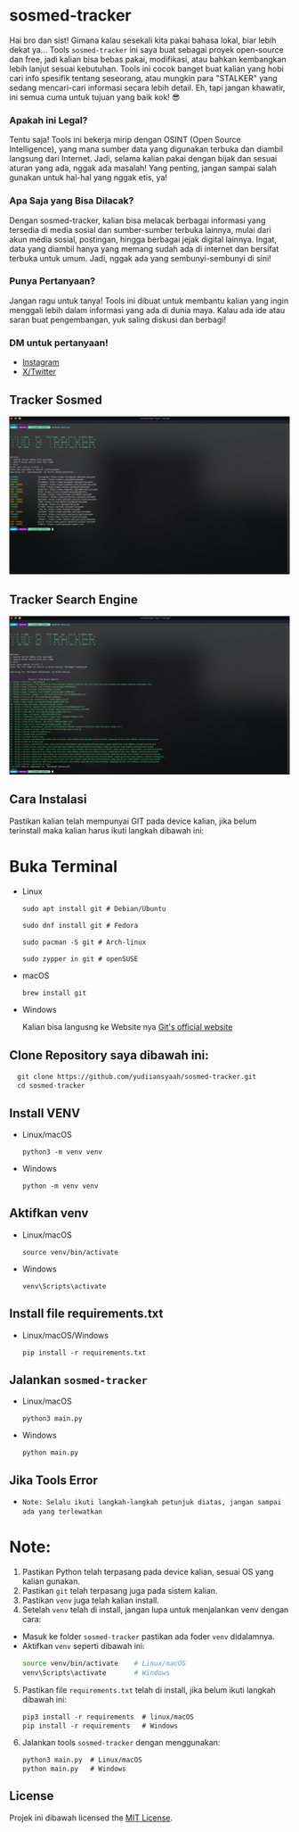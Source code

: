# sosmed-tracker

Hai bro dan sist! Gimana kalau sesekali kita pakai bahasa lokal, biar lebih dekat ya…
Tools ``sosmed-tracker`` ini saya buat sebagai proyek open-source dan free, jadi kalian bisa bebas pakai, modifikasi, atau bahkan kembangkan lebih lanjut sesuai kebutuhan. Tools ini cocok banget buat kalian yang hobi cari info spesifik tentang seseorang, atau mungkin para "STALKER" yang sedang mencari-cari informasi secara lebih detail. Eh, tapi jangan khawatir, ini semua cuma untuk tujuan yang baik kok! 😎

### Apakah ini Legal?
Tentu saja! Tools ini bekerja mirip dengan OSINT (Open Source Intelligence), yang mana sumber data yang digunakan terbuka dan diambil langsung dari Internet. Jadi, selama kalian pakai dengan bijak dan sesuai aturan yang ada, nggak ada masalah! Yang penting, jangan sampai salah gunakan untuk hal-hal yang nggak etis, ya!

### Apa Saja yang Bisa Dilacak?
Dengan sosmed-tracker, kalian bisa melacak berbagai informasi yang tersedia di media sosial dan sumber-sumber terbuka lainnya, mulai dari akun media sosial, postingan, hingga berbagai jejak digital lainnya. Ingat, data yang diambil hanya yang memang sudah ada di internet dan bersifat terbuka untuk umum. Jadi, nggak ada yang sembunyi-sembunyi di sini!

### Punya Pertanyaan?
Jangan ragu untuk tanya! Tools ini dibuat untuk membantu kalian yang ingin menggali lebih dalam informasi yang ada di dunia maya. Kalau ada ide atau saran buat pengembangan, yuk saling diskusi dan berbagi!

### DM untuk pertanyaan!

- [Instagram](https://www.instagram.com/yudiiansyaah)
- [X/Twitter](https://www.x.com/yudiiansyaah)

## Tracker Sosmed
![Main Display](track-sosmed.png)

## Tracker Search Engine
![Main Display](track-searchengine.png)

## Cara Instalasi
Pastikan kalian telah mempunyai GIT pada device kalian, jika belum terinstall maka kalian harus ikuti langkah dibawah ini:

# Buka Terminal

- Linux
  
  ``` Debian/Ubuntu
  sudo apt install git # Debian/Ubuntu
  ```

  ``` Fedora
  sudo dnf install git # Fedora
  ```

  ``` Arch Linux
  sudo pacman -S git # Arch-linux
  ```

  ``` openSUSE
  sudo zypper in git # openSUSE
  ```

- macOS

  ``` bash
  brew install git
  ```

- Windows
  
  Kalian bisa langusng ke Website nya [Git's official website](https://git-scm.com/)

## Clone Repository saya dibawah ini:

  ``` bash/terminal
    git clone https://github.com/yudiiansyaah/sosmed-tracker.git
    cd sosmed-tracker
  ```

## Install VENV

- Linux/macOS
  ``` Linux/macOS
  python3 -m venv venv
  ```

- Windows
  ``` Windows
  python -m venv venv
  ```

## Aktifkan venv

- Linux/macOS
  ``` Linux/macOS
  source venv/bin/activate 
  ```

- Windows
  ```Windows
  venv\Scripts\activate
  ```

## Install file requirements.txt

- Linux/macOS/Windows
  ```Liunux/macOS/Windows
  pip install -r requirements.txt
  ```

## Jalankan ``sosmed-tracker``

- Linux/macOS
  ``` Linux/macOS
  python3 main.py
  ```

- Windows
  ```Windows
  python main.py
  ```

## Jika Tools Error

- `Note: Selalu ikuti langkah-langkah petunjuk diatas, jangan sampai ada yang terlewatkan`

# Note:
1. Pastikan Python telah terpasang pada device kalian, sesuai OS yang kalian gunakan.
2. Pastikan ``git`` telah terpasang juga pada sistem kalian.
3. Pastikan ``venv`` juga telah kalian install.
4. Setelah ``venv`` telah di install, jangan lupa untuk menjalankan venv dengan cara:
- Masuk ke folder ``sosmed-tracker`` pastikan ada foder ``venv`` didalamnya.
- Aktifkan ``venv`` seperti dibawah ini:
   ```bash
   source venv/bin/activate    # Linux/macOS
   venv\Scripts\activate       # Windows
   ```
5. Pastikan file ``requirements.txt`` telah di install, jika belum ikuti langkah dibawah ini:
   ```bash/terminal
   pip3 install -r requirements  # linux/macOS
   pip install -r requirements   # Windows
6. Jalankan tools ``sosmed-tracker`` dengan menggunakan:
   ```bash/terminal
   python3 main.py  # Linux/macOS
   python main.py   # Windows
   ```
## License
Projek ini dibawah licensed the  [MIT License](LICENSE).
   
